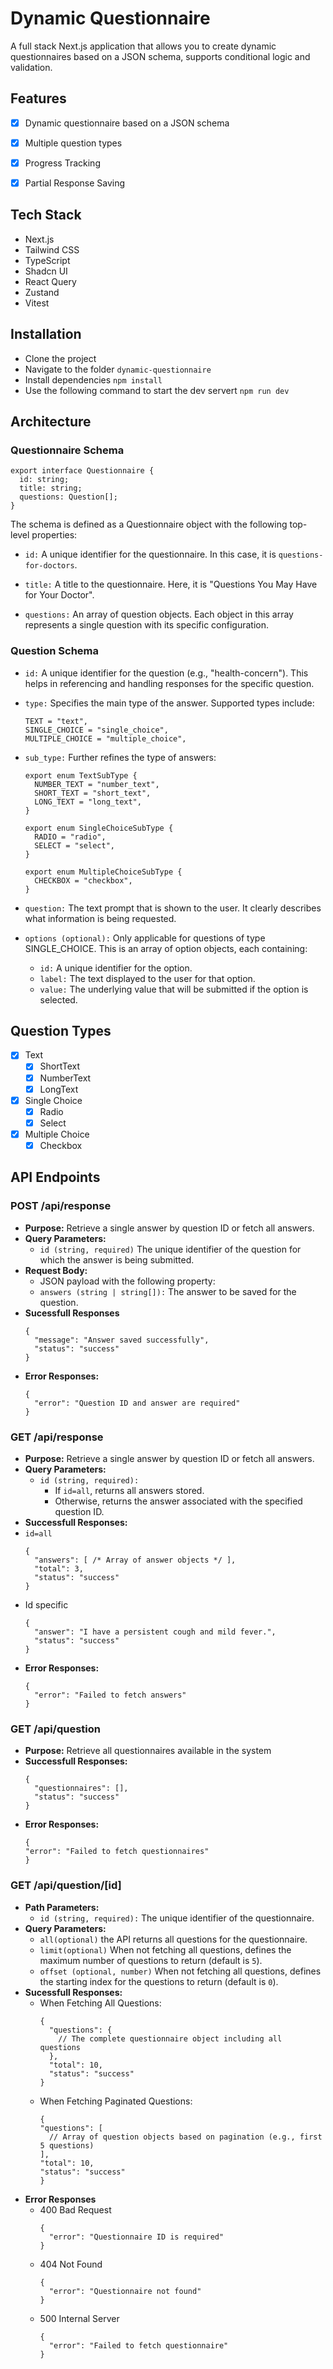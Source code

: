 # Dynamic Questionnaire

A full stack Next.js application that allows you to create dynamic questionnaires based on a JSON schema, supports conditional logic and validation.

## Features

- [x] Dynamic questionnaire based on a JSON schema
- [x] Multiple question types
- [x] Progress Tracking
- [x] Partial Response Saving


## Tech Stack

- Next.js
- Tailwind CSS
- TypeScript
- Shadcn UI
- React Query
- Zustand
- Vitest

## Installation
- Clone the project
- Navigate to the folder `dynamic-questionnaire`
- Install dependencies `npm install`
- Use the following command to start the dev servert `npm run dev`

## Architecture
### Questionnaire Schema
```
export interface Questionnaire {
  id: string;
  title: string;
  questions: Question[];
}
```
The schema is defined as a Questionnaire object with the following top-level properties:

- `id:` A unique identifier for the questionnaire. In this case, it is `questions-for-doctors`.

- `title:` A title to the questionnaire. Here, it is "Questions You May Have for Your Doctor".

- `questions:` An array of question objects. Each object in this array represents a single question with its specific configuration.

### Question Schema
- `id:` A unique identifier for the question (e.g., "health-concern"). This helps in referencing and handling responses for the specific question.

- `type:` Specifies the main type of the answer. Supported types include:
  ```
  TEXT = "text",
  SINGLE_CHOICE = "single_choice",
  MULTIPLE_CHOICE = "multiple_choice",
  ```
- `sub_type:` Further refines the type of answers:

  ```
  export enum TextSubType {
    NUMBER_TEXT = "number_text",
    SHORT_TEXT = "short_text",
    LONG_TEXT = "long_text",
  }
  ```

  ```
  export enum SingleChoiceSubType {
    RADIO = "radio",
    SELECT = "select",
  }
  ```

  ```
  export enum MultipleChoiceSubType {
    CHECKBOX = "checkbox",
  }
  ```

- `question:` The text prompt that is shown to the user. It clearly describes what information is being requested.

- `options (optional):` Only applicable for questions of type SINGLE_CHOICE. This is an array of option objects, each containing:
  - `id:` A unique identifier for the option.
  - `label:` The text displayed to the user for that option.
  - `value:` The underlying value that will be submitted if the option is selected.
## Question Types
- [x] Text
  - [x] ShortText
  - [x] NumberText
  - [x] LongText
- [x] Single Choice
  - [x] Radio
  - [x] Select
- [x] Multiple Choice
  - [x] Checkbox

## API Endpoints
### POST /api/response
  - **Purpose:** Retrieve a single answer by question ID or fetch all answers.
  - **Query Parameters:**
    - `id (string, required)` The unique identifier of the question for which the answer is being submitted.
  - **Request Body:**
    - JSON payload with the following property:
    - `answers (string | string[]):` The answer to be saved for the question.
 - **Sucessfull Responses**
   ```
   {
     "message": "Answer saved successfully",
     "status": "success"
   }
   ```
- **Error Responses:**
  ```
  {
    "error": "Question ID and answer are required"
  }
  ```


### GET /api/response
  - **Purpose:** Retrieve a single answer by question ID or fetch all answers.
  - **Query Parameters:**
    - `id (string, required):`
      - If `id=all`, returns all answers stored.
      - Otherwise, returns the answer associated with the specified question ID.
  - **Successfull Responses:**
  - `id=all`
    ```
    {
      "answers": [ /* Array of answer objects */ ],
      "total": 3,
      "status": "success"
    }
    ```
  - Id specific
    ```
    {
      "answer": "I have a persistent cough and mild fever.",
      "status": "success"
    }
    ```
- **Error Responses:**
  ```
  {
    "error": "Failed to fetch answers"
  }
  ```
### GET /api/question
 - **Purpose:** Retrieve all questionnaires available in the system
 - **Successfull Responses:**
   ```
   {
     "questionnaires": [],
     "status": "success"
   }
   ```
- **Error Responses:**
  ```
  {
  "error": "Failed to fetch questionnaires"
  }
  ```
### GET /api/question/[id]

- **Path Parameters:**
  - `id (string, required):` The unique identifier of the questionnaire.
- **Query Parameters:**
  - `all(optional)` the API returns all questions for the questionnaire.
  - `limit(optional)` When not fetching all questions, defines the maximum number of questions to return (default is `5`).
  - `offset (optional, number)` When not fetching all questions, defines the starting index for the questions to return (default is `0`).
- **Sucessfull Responses:**
  - When Fetching All Questions:
    ```
    {
      "questions": { 
        // The complete questionnaire object including all questions
      },
      "total": 10,
      "status": "success"
    }
    ```
  - When Fetching Paginated Questions:
    ```
    {
    "questions": [
      // Array of question objects based on pagination (e.g., first 5 questions)
    ],
    "total": 10,
    "status": "success"
    }
    ```
- **Error Responses**
  - 400 Bad Request
    ```
    {
      "error": "Questionnaire ID is required"
    }
    ```
  - 404 Not Found
    ```
    {
      "error": "Questionnaire not found"
    }
    ```
  - 500 Internal Server
    ```
    {
      "error": "Failed to fetch questionnaire"
    }
    ```

